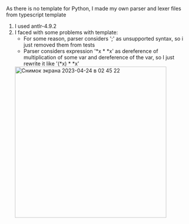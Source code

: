 
As there is no template for Python, I made my own parser and lexer files from typescript template

1. I used antlr-4.9.2
2. I faced with some problems with template:
   - For some reason, parser considers ';' as unsupported syntax, so i just removed them from tests
   - Parser considers expression '*x * *x' as dereference of multiplication of some var and dereference of the var, so I just rewrite it like '(*x) * *x'
   <img width="411" alt="Снимок экрана 2023-04-24 в 02 45 22" src="https://user-images.githubusercontent.com/105719971/234028188-164ea327-2ef6-4b07-8245-f3d2a643f10b.png">

